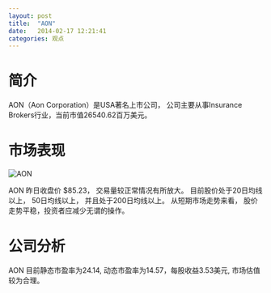 ```yaml
---
layout: post
title:  "AON"
date:   2014-02-17 12:21:41
categories: 观点
---
```


# 简介
AON（Aon Corporation）是USA著名上市公司，
公司主要从事Insurance Brokers行业，当前市值26540.62百万美元。

# 市场表现

![AON](http://finviz.com/chart.ashx?t=AON&ty=c&ta=1&p=d&s=l)

AON 昨日收盘价 $85.23，
交易量较正常情况有所放大。
目前股价处于20日均线以上，
50日均线以上，
并且处于200日均线以上。
从短期市场走势来看，
股价走势平稳，投资者应减少无谓的操作。

# 公司分析
AON 目前静态市盈率为24.14, 动态市盈率为14.57，每股收益3.53美元,
市场估值较为合理。

